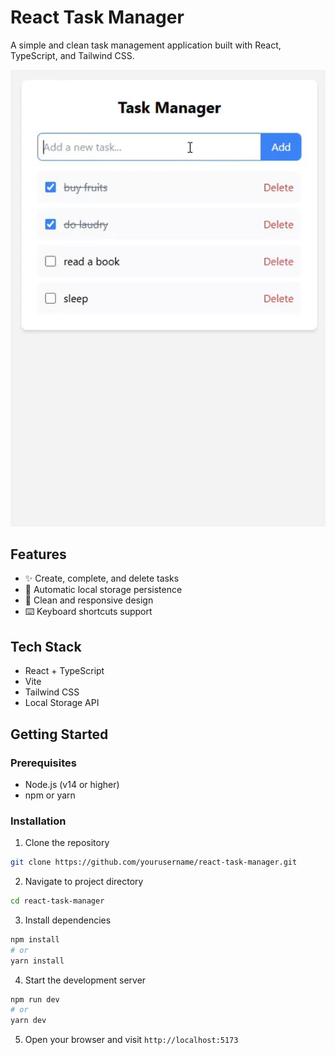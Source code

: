 # React Task Manager

A simple and clean task management application built with React, TypeScript, and Tailwind CSS.

[![Screenshot](https://github.com/syawqy/my-task-app/blob/main/screenshot.jpg?raw=true)](https://github.com/syawqy/my-task-app/raw/refs/heads/main/my-task-app-demo.webm)

## Features

- ✨ Create, complete, and delete tasks
- 💾 Automatic local storage persistence
- 🎨 Clean and responsive design
- ⌨️ Keyboard shortcuts support

## Tech Stack

- React + TypeScript
- Vite
- Tailwind CSS
- Local Storage API

## Getting Started

### Prerequisites

- Node.js (v14 or higher)
- npm or yarn

### Installation

1. Clone the repository
```bash
git clone https://github.com/yourusername/react-task-manager.git
```

2. Navigate to project directory
```bash
cd react-task-manager
```

3. Install dependencies
```bash
npm install
# or
yarn install
```

4. Start the development server
```bash
npm run dev
# or
yarn dev
```

5. Open your browser and visit `http://localhost:5173`
